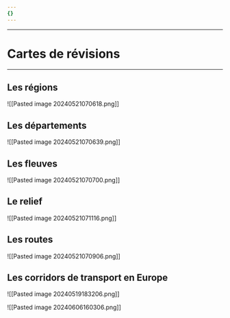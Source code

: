 ```yaml
---
{}
---
```

***
# Cartes de révisions 
***
## Les régions 
![[Pasted image 20240521070618.png]]
## Les départements 
![[Pasted image 20240521070639.png]]
## Les fleuves 
![[Pasted image 20240521070700.png]]

## Le relief 

![[Pasted image 20240521071116.png]]
## Les routes 
![[Pasted image 20240521070906.png]]
## Les corridors de transport en Europe 

![[Pasted image 20240519183206.png]]

![[Pasted image 20240606160306.png]]